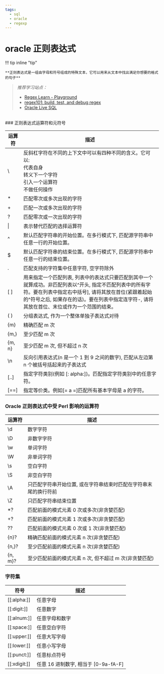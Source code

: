```yaml
---
tags:
  - sql
  - oracle
  - regexp
---
```


# oracle 正则表达式
!!! tip inline "tip"

    **正则表达式是一组由字母和符号组成的特殊文本，它可以用来从文本中找出满足你想要的格式的句子**


>*推荐学习站点：*
> 
>- [Regex Learn - Playground](https://regexlearn.com/zh-cn/playground)
>- [regex101: build, test, and debug regex](https://regex101.com/)
>- [Oracle Live SQL](https://livesql.oracle.com/apex/f?p=590:1:5368669717156:::RP::)

<br>
### 正则表达式运算符和元符号

| 运算符 | 描述                                                         |
| ------ | ------------------------------------------------------------ |
| \      | 反斜杠字符在不同的上下文中可以有四种不同的含义。它可以: <br> 代表自身 <br> 转义下一个字符 <br> 引入一个运算符 <br> 不做任何操作 |
| *      | 匹配零次或多次出现的字符                                     |
| +      | 匹配一次或多次出现的字符                                     |
| ?      | 匹配零次或一次出现的字符                                     |
| \|     | 表示替代匹配的选择运算符                                     |
| ^      | 默认匹配字符串的开始位置。在多行模式下, 匹配源字符串中任意一行的开始位置。 |
| $      | 默认匹配字符串的结束位置。在多行模式下, 匹配源字符串中任意一行的结束位置。 |
| .      | 匹配支持的字符集中任意字符, 空字符除外                        |
| [ ]    | 用来指定一个匹配列表, 列表中的表达式只要匹配到其中一个就算成功。非匹配列表以\^开头, 指定不匹配列表中的所有字符。要在列表中指定右中括号], 请将其放在首位(紧跟着起始的^符号之后, 如果存在的话)。要在列表中指定连字符-, 请将其放在首位、末位或作为一个范围的结束。 |
| ( )    | 分组表达式, 作为一个整体单独子表达式对待                      |
| {m}    | 精确匹配 m 次                                                  |
| {m,}   | 至少匹配 m 次                                                  |
| {m, n}  | 至少匹配 m 次, 但不超过 n 次                                      |
| \n     | 反向引用表达式(n 是一个 1 到 9 之间的数字), 匹配从左边第 n 个被括号括起来的子表达式 |
| [..]   | 指定字符类别(例如 [: alpha:])。匹配指定字符类别中的任意字符。  |
| [==]   | 指定等价类。例如[= a =]匹配所有基本字母是 a 的字符。             |

### Oracle 正则表达式中受 Perl 影响的运算符

| 运算符 | 描述                                                         |
| ------ | ------------------------------------------------------------ |
| \d     | 数字字符                                                     |
| \D     | 非数字字符                                                   |
| \w     | 单词字符                                                     |
| \W     | 非单词字符                                                   |
| \s     | 空白字符                                                     |
| \S     | 非空白字符                                                   |
| \A     | 只匹配字符串开始位置, 或在字符串结束时匹配在字符串末尾的换行符前 |
| \Z     | 只匹配字符串结束位置                                         |
| *?     | 匹配前面的模式元素 0 次或多次(非贪婪匹配)                      |
| +?     | 匹配前面的模式元素 1 次或多次(非贪婪匹配)                      |
| ??     | 匹配前面的模式元素 0 次或 1 次(非贪婪匹配)                       |
| {n}?   | 精确匹配前面的模式元素 n 次(非贪婪匹配)                        |
| {n,}?  | 至少匹配前面的模式元素 n 次(非贪婪匹配)                        |
| {n, m}? | 至少匹配前面的模式元素 n 次, 但不超过 m 次(非贪婪匹配)            |

### 字符集

| 符号         | 描述                             |
| ------------ | -------------------------------- |
| [[:alpha:]]  | 任意字母                         |
| [[:digit:]]  | 任意数字                         |
| [[:alnum:]]  | 任意字母和数字                   |
| [[:space:]]  | 任意空白字符                     |
| [[:upper:]]  | 任意大写字母                     |
| [[:lower:]]  | 任意小写字母                     |
| [[:punct:]]  | 任意标点符号                     |
| [[:xdigit:]] | 任意 16 进制数字, 相当于 [0-9a-fA-F] |
